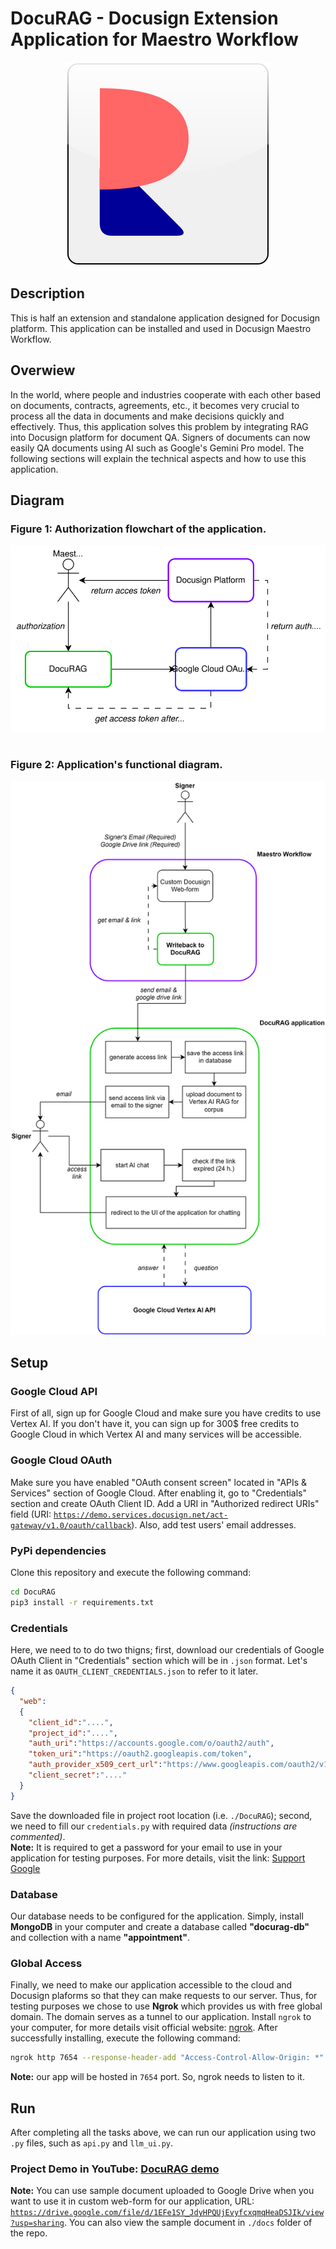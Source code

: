 # DocuRAG - Docusign Extension Application for Maestro Workflow
<div align=center><img src="https://github.com/Rahman2001/DocuRAG/blob/main/resources/project%20logo.drawio.svg"/></div>

## Description
This is half an extension and standalone application designed for Docusign platform. This application can be installed and used in Docusign Maestro Workflow.

## Overwiew
In the world, where people and industries cooperate with each other based on documents, contracts, agreements, etc., it becomes very crucial to process all the data in documents and make decisions quickly and effectively. Thus, this application solves this problem by integrating RAG into Docusign platform for document QA.
Signers of documents can now easily QA documents using AI such as Google's Gemini Pro model. The following sections will explain the technical aspects and how to use this application. 

## Diagram
### Figure 1: Authorization flowchart of the application.
<div align=center><img src="https://github.com/Rahman2001/DocuRAG/blob/main/resources/DocuRAG%20oauth%20flowchart.drawio.svg"/></div> </br>

### Figure 2: Application's functional diagram.
<div align=center><img src="https://github.com/Rahman2001/DocuRAG/blob/main/resources/DocuRAG%20flowchart.drawio.svg"/></div>

## Setup
### Google Cloud API 
First of all, sign up for Google Cloud and make sure you have credits to use Vertex AI. If you don't have it, you can sign up for 300$ free credits to Google Cloud in which Vertex AI and many services will be accessible. 
### Google Cloud OAuth
Make sure you have enabled "OAuth consent screen" located in "APIs & Services" section of Google Cloud. After enabling it, go to "Credentials" section and create OAuth Client ID. Add a URI in "Authorized redirect URIs" field (URI: <code>https://demo.services.docusign.net/act-gateway/v1.0/oauth/callback</code>). Also, add test users' email addresses. 
### PyPi dependencies
Clone this repository and execute the following command: 
```bash
cd DocuRAG
pip3 install -r requirements.txt
```
### Credentials
Here, we need to to do two thigns; first, download our credentials of Google OAuth Client in "Credentials" section which will be in <code>.json</code> format. Let's name it as <code>OAUTH_CLIENT_CREDENTIALS.json</code> to refer to it later.
```json
{
  "web":
  {
    "client_id":"....",
    "project_id":"....",
    "auth_uri":"https://accounts.google.com/o/oauth2/auth",
    "token_uri":"https://oauth2.googleapis.com/token",
    "auth_provider_x509_cert_url":"https://www.googleapis.com/oauth2/v1/certs",
    "client_secret":"...."
  }
}
```
Save the downloaded file in project root location (i.e. <code>./DocuRAG</code>); second, we need to fill our <code>credentials.py</code> with required data <i>(instructions are commented)</i>. </br><strong>Note:</strong> It is required to get a password for your email to use in your application for testing purposes. For more details, visit the link: [Support Google](https://support.google.com/mail/answer/185833?hl=en)
### Database
Our database needs to be configured for the application. Simply, install <strong>MongoDB</strong> in your computer and create a database called <strong>"docurag-db"</strong> and collection with a name <strong>"appointment"</strong>. 
### Global Access
Finally, we need to make our application accessible to the cloud and Docusign plaforms so that they can make requests to our server. Thus, for testing purposes we chose to use <strong>Ngrok</strong> which provides us with free global domain. The domain serves as a tunnel to our application. Install <code>ngrok</code> to your computer, for more details visit official website: [ngrok](https://download.ngrok.com/downloads/windows). After successfully installing, execute the following command: 
```bash
ngrok http 7654 --response-header-add "Access-Control-Allow-Origin: *" --host-header rewrite
```
<strong>Note:</strong> our app will be hosted in <code>7654</code> port. So, ngrok needs to listen to it.

## Run 
After completing all the tasks above, we can run our application using two <code>.py</code> files, such as <code>api.py</code> and <code>llm_ui.py</code>.
### Project Demo in YouTube: [DocuRAG demo](https://youtu.be/_IDpZQTwo5g?si=s3BXy0Pj_CaqxFTz)
**Note:** You can use sample document uploaded to Google Drive when you want to use it in custom web-form for our application, URL: <code>https://drive.google.com/file/d/1EFe1SY_JdyHPQUjEvyfcxqmqHeaDSJIk/view?usp=sharing</code>. You can also view the sample document in <code>./docs</code> folder of the repo.

